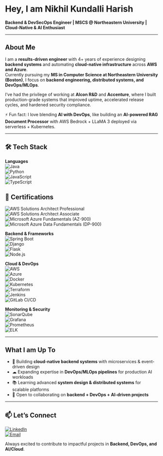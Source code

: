 # Hey, I am Nikhil Kundalli Harish  

**Backend & DevSecOps Engineer | MSCS @ Northeastern University | Cloud-Native & AI Enthusiast**  

---

## About Me  

I am a **results-driven engineer** with 4+ years of experience designing **backend systems** and automating **cloud-native infrastructure** across **AWS and Azure**.  
Currently pursuing my **MS in Computer Science at Northeastern University (Boston)**, I focus on **backend engineering, distributed systems, and DevOps/MLOps**.  

I’ve had the privilege of working at **Alcon R&D** and **Accenture**, where I built production-grade systems that improved uptime, accelerated release cycles, and hardened security compliance.  

⚡ Fun fact: I love blending **AI with DevOps**, like building an **AI-powered RAG Document Processor** with AWS Bedrock + LLaMA 3 deployed via serverless + Kubernetes.  

---

## 🛠️ Tech Stack  

**Languages**  
![Java](https://img.shields.io/badge/Java-ED8B00?style=for-the-badge&logo=java&logoColor=white)  
![Python](https://img.shields.io/badge/Python-3776AB?style=for-the-badge&logo=python&logoColor=white)  
![JavaScript](https://img.shields.io/badge/JavaScript-F7DF1E?style=for-the-badge&logo=javascript&logoColor=black)  
![TypeScript](https://img.shields.io/badge/TypeScript-007ACC?style=for-the-badge&logo=typescript&logoColor=white)  

## 📜 Certifications  

![AWS Solutions Architect Professional](https://img.shields.io/badge/AWS%20Solutions%20Architect%20Professional-FF9900?style=for-the-badge&logo=amazonaws&logoColor=white)  
![AWS Solutions Architect Associate](https://img.shields.io/badge/AWS%20Solutions%20Architect%20Associate-FF9900?style=for-the-badge&logo=amazonaws&logoColor=white)  
![Microsoft Azure Fundamentals (AZ-900)](https://img.shields.io/badge/Microsoft%20Azure%20Fundamentals%20(AZ--900)-0078D4?style=for-the-badge&logo=microsoftazure&logoColor=white)  
![Microsoft Azure Data Fundamentals (DP-900)](https://img.shields.io/badge/Microsoft%20Azure%20Data%20Fundamentals%20(DP--900)-0078D4?style=for-the-badge&logo=microsoftazure&logoColor=white)  

**Backend & Frameworks**  
![Spring Boot](https://img.shields.io/badge/Spring%20Boot-6DB33F?style=for-the-badge&logo=springboot&logoColor=white)  
![Django](https://img.shields.io/badge/Django-092E20?style=for-the-badge&logo=django&logoColor=white)  
![Flask](https://img.shields.io/badge/Flask-000000?style=for-the-badge&logo=flask&logoColor=white)  
![Node.js](https://img.shields.io/badge/Node.js-43853D?style=for-the-badge&logo=node.js&logoColor=white)  

**Cloud & DevOps**  
![AWS](https://img.shields.io/badge/AWS-232F3E?style=for-the-badge&logo=amazonaws&logoColor=white)  
![Azure](https://img.shields.io/badge/Azure-0078D4?style=for-the-badge&logo=microsoftazure&logoColor=white)  
![Docker](https://img.shields.io/badge/Docker-2496ED?style=for-the-badge&logo=docker&logoColor=white)  
![Kubernetes](https://img.shields.io/badge/Kubernetes-326CE5?style=for-the-badge&logo=kubernetes&logoColor=white)  
![Terraform](https://img.shields.io/badge/Terraform-623CE4?style=for-the-badge&logo=terraform&logoColor=white)  
![Jenkins](https://img.shields.io/badge/Jenkins-D24939?style=for-the-badge&logo=jenkins&logoColor=white)  
![GitLab CI/CD](https://img.shields.io/badge/GitLab-FCA121?style=for-the-badge&logo=gitlab&logoColor=white)  

**Monitoring & Security**  
![SonarQube](https://img.shields.io/badge/SonarQube-4E9BCD?style=for-the-badge&logo=sonarqube&logoColor=white)  
![Grafana](https://img.shields.io/badge/Grafana-F46800?style=for-the-badge&logo=grafana&logoColor=white)  
![Prometheus](https://img.shields.io/badge/Prometheus-E6522C?style=for-the-badge&logo=prometheus&logoColor=white)  
![ELK](https://img.shields.io/badge/ELK%20Stack-005571?style=for-the-badge&logo=elasticstack&logoColor=white)  

---

## What I am Up To  

- 🔭 Building **cloud-native backend systems** with microservices & event-driven design  
- ☁ Expanding expertise in **DevOps/MLOps pipelines** for production AI workloads  
- 📚 Learning advanced **system design & distributed systems** for scalable platforms  
- 🤝 Open to collaborating on **backend + DevOps + AI-driven projects**  

---

## 📫 Let’s Connect  

[![LinkedIn](https://img.shields.io/badge/LinkedIn-0A66C2?style=for-the-badge&logo=linkedin&logoColor=white)](https://linkedin.com/in/nikhil-k-harish)  
[![Email](https://img.shields.io/badge/Email-D14836?style=for-the-badge&logo=gmail&logoColor=white)](mailto:nikkh27@gmail.com)  

Always excited to contribute to impactful projects in **Backend, DevOps, and AI/Cloud**.  
